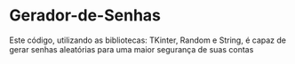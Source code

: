 # Gerador-de-Senhas
Este código, utilizando as bibliotecas: TKinter, Random e String, é capaz de gerar senhas aleatórias para uma maior segurança de suas contas
